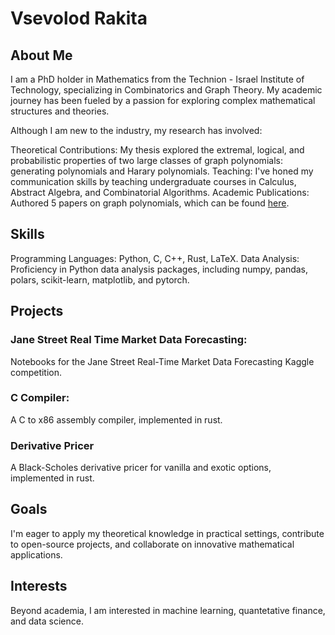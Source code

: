 # Vsevolod Rakita
## About Me
I am a PhD holder in Mathematics from the Technion - Israel Institute of Technology, specializing in Combinatorics and Graph Theory. My academic journey has been fueled by a passion for exploring complex mathematical structures and theories. 

Although I am new to the industry, my research has involved:

Theoretical Contributions: My thesis explored the extremal, logical, and probabilistic properties of two large classes of graph polynomials: generating polynomials and Harary polynomials.
Teaching: I've honed my communication skills by teaching undergraduate courses in Calculus, Abstract Algebra, and Combinatorial Algorithms.
Academic Publications: Authored 5 papers on graph polynomials, which can be found <a href="https://scholar.google.com/citations?hl=en&user=QkWGw3IAAAAJ"> here</a>.

## Skills
Programming Languages: Python, C, C++, Rust, LaTeX.
Data Analysis: Proficiency in Python data analysis packages, including numpy, pandas, polars, scikit-learn, matplotlib, and pytorch.

## Projects
### Jane Street Real Time Market Data Forecasting: 
Notebooks for the Jane Street Real-Time Market Data Forecasting Kaggle competition.
### C Compiler:
A C to x86 assembly compiler, implemented in rust.
### Derivative Pricer
A Black-Scholes derivative pricer for vanilla and exotic options, implemented in rust.

## Goals
I'm eager to apply my theoretical knowledge in practical settings, contribute to open-source projects, and collaborate on innovative mathematical applications. 

## Interests
Beyond academia, I am interested in machine learning, quantetative finance, and data science.
